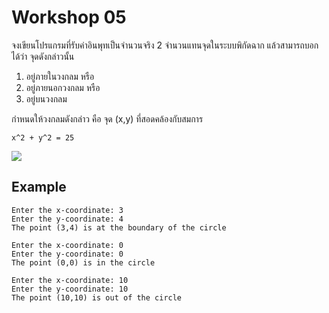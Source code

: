 # Workshop 05

จงเขียนโปรแกรมที่รับค่าอินพุทเป็นจำนวนจริง 2 จำนวนแทนจุดในระบบพิกัดฉาก แล้วสามารถบอกได้ว่า จุดดังกล่าวนั้น 

1. อยู่ภายในวงกลม หรือ
1. อยู่ภายนอกวงกลม หรือ
1. อยู่บนวงกลม

กำหนดให้วงกลมดังกล่าว คือ จุด (x,y) ที่สอดคล้องกับสมการ

```
x^2 + y^2 = 25
```
<img src="https://render.githubusercontent.com/render/math?math=x^2 + y^2 = 25">

## Example
```
Enter the x-coordinate: 3
Enter the y-coordinate: 4
The point (3,4) is at the boundary of the circle

Enter the x-coordinate: 0
Enter the y-coordinate: 0
The point (0,0) is in the circle

Enter the x-coordinate: 10
Enter the y-coordinate: 10
The point (10,10) is out of the circle

```
